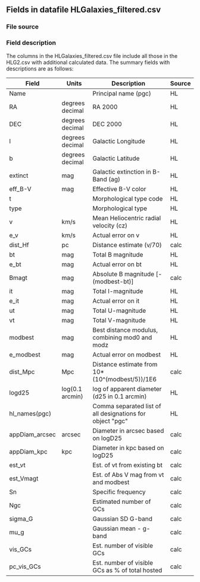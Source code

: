 ## Fields in datafile HLGalaxies_filtered.csv
### File source


### Field description
The columns in the HLGalaxies_filtered.csv file include all those in the HLG2.csv with additional calculated data. The summary fields with descriptions are as follows:

| Field              | Units           | Description                                               | Source |
|--------------------|-----------------|-----------------------------------------------------------|--------|
| Name               |                 | Principal name (pgc)                                      | HL     |
| RA                 | degrees decimal | RA 2000                                                   | HL     |
| DEC                | degrees decimal | DEC 2000                                                  | HL     |
| l                  | degrees decimal | Galactic Longitude                                        | HL     |
| b                  | degrees decimal | Galactic Latitude                                         | HL     |
| extinct            | mag             | Galactic extinction in B-Band (ag)                        | HL     |
| eff_B-V            | mag             | Effective B-V color                                       | HL     |
| t                  |                 | Morphological type code                                   | HL     |
| type               |                 | Morphological type                                        | HL     |
| v                  | km/s            | Mean Heliocentric radial velocity (cz)                    | HL     |
| e_v                | km/s            | Actual error on v                                         | HL     |
| dist_Hf            | pc              | Distance estimate (v/70)                                  | calc   |
| bt                 | mag             | Total B magnitude                                         | HL     |
| e_bt               | mag             | Actual error on bt                                        | HL     |
| Bmagt              | mag             | Absolute B magnitude [-(modbest-bt)]                      | calc   |
| it                 | mag             | Total I-magnitude                                         | HL     |
| e_it               | mag             | Actual error on it                                        | HL     |
| ut                 | mag             | Total U-magnitude                                         | HL     |
| vt                 | mag             | Total V-magnitude                                         | HL     |
| modbest            | mag             | Best distance modulus, combining mod0 and modz            | HL     |
| e_modbest          | mag             | Actual error on modbest                                   | HL     |
| dist_Mpc           | Mpc             | Distance estimate from 10*(10^(modbest/5))/1E6            | calc   |
| logd25             | log(0.1 arcmin) | log of apparent diameter (d25 in 0.1 arcmin)              | HL     |
| hl_names(pgc)      |                 | Comma separated list of all designations for object "pgc" | HL     |
| appDiam_arcsec     | arcsec          | Diameter in arcsec based on logD25                        | calc   |
| appDiam_kpc        | kpc             | Diameter in kpc based on logD25                           | calc   |
| est_vt             |                 | Est. of vt from existing bt                               | calc   |
| est_Vmagt          |                 | Est. of Abs V mag from vt and modbest                     | calc   |
| Sn                 |                 | Specific frequency                                        | calc   |
| Ngc                |                 | Estimated number of GCs                                   | calc   |
| sigma_G            |                 | Gaussian SD G-band                                        | calc   |
| mu_g               |                 | Gaussian mean - g-band                                    | calc   |
| vis_GCs            |                 | Est. number of visible GCs                                | calc   |
| pc_vis_GCs         |                 | Est. number of visible GCs as % of total hosted           | calc   |


